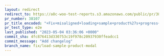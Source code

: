 ```yaml
---
layout: redirect
redirect_to: https://a8c-woo-test-reports.s3.amazonaws.com/public/pr/38107/e2e/index.html
pr_number: 38107
pr_title_encoded: "+Fix+misaligned+loading+sample+product%27s+progress+message"
pr_test_type: e2e
last_published: "2023-05-04 03:36:06 +0000"
commit_sha: 4fc876413d330753c19f978c20937930ffeadcc1
commit_message: "Add changelog"
branch_name: fix/load-sample-product-modal
---
```

